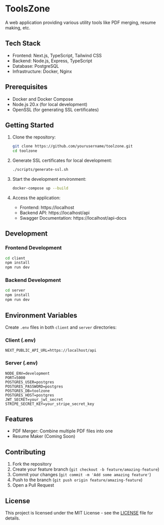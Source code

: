 # ToolsZone

A web application providing various utility tools like PDF merging, resume making, etc.

## Tech Stack

- Frontend: Next.js, TypeScript, Tailwind CSS
- Backend: Node.js, Express, TypeScript
- Database: PostgreSQL
- Infrastructure: Docker, Nginx

## Prerequisites

- Docker and Docker Compose
- Node.js 20.x (for local development)
- OpenSSL (for generating SSL certificates)

## Getting Started

1. Clone the repository:
   ```bash
   git clone https://github.com/yourusername/toolzone.git
   cd toolzone
   ```

2. Generate SSL certificates for local development:
   ```bash
   ./scripts/generate-ssl.sh
   ```

3. Start the development environment:
   ```bash
   docker-compose up --build
   ```

4. Access the application:
   - Frontend: https://localhost
   - Backend API: https://localhost/api
   - Swagger Documentation: https://localhost/api-docs

## Development

### Frontend Development

```bash
cd client
npm install
npm run dev
```

### Backend Development

```bash
cd server
npm install
npm run dev
```

## Environment Variables

Create `.env` files in both `client` and `server` directories:

### Client (.env)
```
NEXT_PUBLIC_API_URL=https://localhost/api
```

### Server (.env)
```
NODE_ENV=development
PORT=5000
POSTGRES_USER=postgres
POSTGRES_PASSWORD=postgres
POSTGRES_DB=toolzone
POSTGRES_HOST=postgres
JWT_SECRET=your_jwt_secret
STRIPE_SECRET_KEY=your_stripe_secret_key
```

## Features

- PDF Merger: Combine multiple PDF files into one
- Resume Maker (Coming Soon)

## Contributing

1. Fork the repository
2. Create your feature branch (`git checkout -b feature/amazing-feature`)
3. Commit your changes (`git commit -m 'Add some amazing feature'`)
4. Push to the branch (`git push origin feature/amazing-feature`)
5. Open a Pull Request

## License

This project is licensed under the MIT License - see the [LICENSE](LICENSE) file for details.
